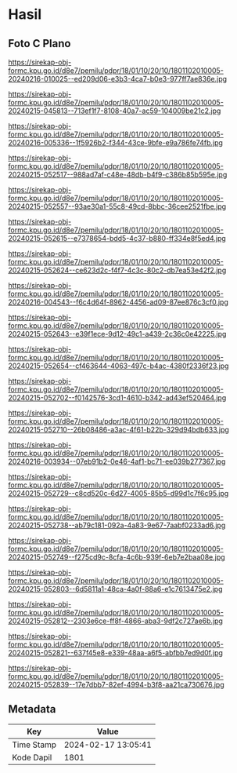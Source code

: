 # Hasil

## Foto C Plano

https://sirekap-obj-formc.kpu.go.id/d8e7/pemilu/pdpr/18/01/10/20/10/1801102010005-20240216-010025--ed209d06-e3b3-4ca7-b0e3-977ff7ae836e.jpg

https://sirekap-obj-formc.kpu.go.id/d8e7/pemilu/pdpr/18/01/10/20/10/1801102010005-20240215-045813--713ef1f7-8108-40a7-ac59-104009be21c2.jpg

https://sirekap-obj-formc.kpu.go.id/d8e7/pemilu/pdpr/18/01/10/20/10/1801102010005-20240216-005336--1f5926b2-f344-43ce-9bfe-e9a786fe74fb.jpg

https://sirekap-obj-formc.kpu.go.id/d8e7/pemilu/pdpr/18/01/10/20/10/1801102010005-20240215-052517--988ad7af-c48e-48db-b4f9-c386b85b595e.jpg

https://sirekap-obj-formc.kpu.go.id/d8e7/pemilu/pdpr/18/01/10/20/10/1801102010005-20240215-052557--93ae30a1-55c8-49cd-8bbc-36cee2521fbe.jpg

https://sirekap-obj-formc.kpu.go.id/d8e7/pemilu/pdpr/18/01/10/20/10/1801102010005-20240215-052615--e7378654-bdd5-4c37-b880-ff334e8f5ed4.jpg

https://sirekap-obj-formc.kpu.go.id/d8e7/pemilu/pdpr/18/01/10/20/10/1801102010005-20240215-052624--ce623d2c-f4f7-4c3c-80c2-db7ea53e42f2.jpg

https://sirekap-obj-formc.kpu.go.id/d8e7/pemilu/pdpr/18/01/10/20/10/1801102010005-20240216-004543--f6c4d64f-8962-4456-ad09-87ee876c3cf0.jpg

https://sirekap-obj-formc.kpu.go.id/d8e7/pemilu/pdpr/18/01/10/20/10/1801102010005-20240215-052643--e39f1ece-9d12-49c1-a439-2c36c0e42225.jpg

https://sirekap-obj-formc.kpu.go.id/d8e7/pemilu/pdpr/18/01/10/20/10/1801102010005-20240215-052654--cf463644-4063-497c-b4ac-4380f2336f23.jpg

https://sirekap-obj-formc.kpu.go.id/d8e7/pemilu/pdpr/18/01/10/20/10/1801102010005-20240215-052702--f0142576-3cd1-4610-b342-ad43ef520464.jpg

https://sirekap-obj-formc.kpu.go.id/d8e7/pemilu/pdpr/18/01/10/20/10/1801102010005-20240215-052710--26b08486-a3ac-4f61-b22b-329d94bdb633.jpg

https://sirekap-obj-formc.kpu.go.id/d8e7/pemilu/pdpr/18/01/10/20/10/1801102010005-20240216-003934--07eb91b2-0e46-4af1-bc71-ee039b277367.jpg

https://sirekap-obj-formc.kpu.go.id/d8e7/pemilu/pdpr/18/01/10/20/10/1801102010005-20240215-052729--c8cd520c-6d27-4005-85b5-d99d1c7f6c95.jpg

https://sirekap-obj-formc.kpu.go.id/d8e7/pemilu/pdpr/18/01/10/20/10/1801102010005-20240215-052738--ab79c181-092a-4a83-9e67-7aabf0233ad6.jpg

https://sirekap-obj-formc.kpu.go.id/d8e7/pemilu/pdpr/18/01/10/20/10/1801102010005-20240215-052749--f275cd9c-8cfa-4c6b-939f-6eb7e2baa08e.jpg

https://sirekap-obj-formc.kpu.go.id/d8e7/pemilu/pdpr/18/01/10/20/10/1801102010005-20240215-052803--6d5811a1-48ca-4a0f-88a6-e1c7613475e2.jpg

https://sirekap-obj-formc.kpu.go.id/d8e7/pemilu/pdpr/18/01/10/20/10/1801102010005-20240215-052812--2303e6ce-ff8f-4866-aba3-9df2c727ae6b.jpg

https://sirekap-obj-formc.kpu.go.id/d8e7/pemilu/pdpr/18/01/10/20/10/1801102010005-20240215-052821--637f45e8-e339-48aa-a6f5-abfbb7ed9d0f.jpg

https://sirekap-obj-formc.kpu.go.id/d8e7/pemilu/pdpr/18/01/10/20/10/1801102010005-20240215-052839--17e7dbb7-82ef-4994-b3f8-aa21ca730676.jpg


## Metadata

| Key        | Value               |
| ---------- | ------------------- |
| Time Stamp | 2024-02-17 13:05:41 |
| Kode Dapil | 1801                |



